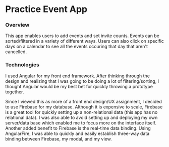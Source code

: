 # Practice Event App

### Overview

This app enables users to add events and set invite counts.  Events can be sorted/filtered in a variety of different ways.  Users can also click on specific days on a calendar to see all the events occuring that day that aren't cancelled.

### Technologies

I used Angular for my front end framework.  After thinking through the design and realizing that I was going to be doing a lot of filtering/sorting, I thought Angular would be my best bet for quickly throwing a prototype together.

Since I viewed this as more of a front end design/UX assignment, I decided to use Firebase for my database.  Although it is expensive to scale, Firebase is a great tool for quickly setting up a non-relational data (this app has no relational data). I was also able to avoid setting up and deploying my own server/data base which enabled me to focus more on the interface itself.  Another added benefit to Firebase is the real-time data binding.  Using AngularFire, I was able to quickly and easily establish three-way data binding between Firebase, my modal, and my view.

###